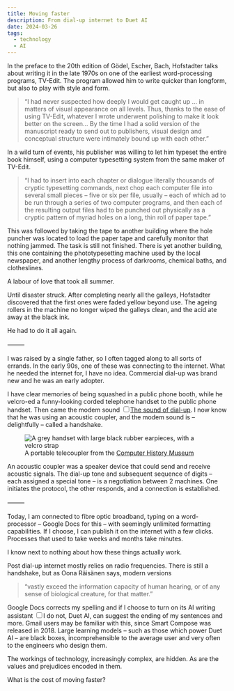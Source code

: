 ```yaml
---
title: Moving faster
description: From dial-up internet to Duet AI
date: 2024-03-26
tags:
  - technology
  - AI 
---
```


In the preface to the 20th edition of Gödel, Escher, Bach, Hofstadter talks about writing it in the late 1970s on one of the earliest word-processing programs, TV-Edit. The program allowed him to write quicker than longform, but also to play with style and form.

> “I had never suspected how deeply I would get caught up … in matters of visual appearance on all levels. Thus, thanks to the ease of using TV-Edit, whatever I wrote underwent polishing to make it look better on the screen… By the time I had a solid version of the manuscript ready to send out to publishers, visual design and conceptual structure were intimately bound up with each other.”

In a wild turn of events, his publisher was willing to let him typeset the entire book himself, using a computer typesetting system from the same maker of TV-Edit.

> “I had to insert into each chapter or dialogue literally thousands of cryptic typesetting commands, next chop each computer file into several small pieces – five or six per file, usually – each of which ad to be run through a series of two computer programs, and then each of the resulting output files had to be punched out physically as a cryptic pattern of myriad holes on a long, thin roll of paper tape.”

This was followed by taking the tape to another building where the hole puncher was located to load the paper tape and carefully monitor that nothing jammed. The task is still not finished. There is yet another building, this one containing the phototypesetting machine used by the local newspaper, and another lengthy process of darkrooms, chemical baths, and clotheslines.

A labour of love that took all summer.

Until disaster struck. After completing nearly all the galleys, Hofstadter discovered that the first ones were faded yellow beyond use. The ageing rollers in the machine no longer wiped the galleys clean, and the acid ate away at the black ink.

He had to do it all again.

⸻ 

I was raised by a single father, so I often tagged along to all sorts of errands. In the early 90s, one of these was connecting to the internet. What he needed the internet for, I have no idea. Commercial dial-up was brand new and he was an early adopter.

<p>I have clear memories of being squashed in a public phone booth, while he velcro-ed a funny-looking corded telephone handset to the public phone handset. Then came the modem sound <label for="sn-modem" class="margin-toggle sidenote-number"></label><input type="checkbox" id="sn-modem" class="margin-toggle"/><span class="sidenote"><a href="https://www.windytan.com/2012/11/the-sound-of-dialup-pictured.html">The sound of dial-up</a></span>. I now know that he was using an acoustic coupler, and the modem sound is – delightfully – called a handshake.</p>

<figure>
  <img src="https://archive.computerhistory.org/resources/access/physical-object/2008/07/102696600.01.01.lg.JPG" alt="A grey handset with large black rubber earpieces, with a velcro strap">
  <figcaption class="small-text">A portable telecoupler from the <a href="https://www.computerhistory.org/collections/catalog/102696600">Computer History Museum</a></figcaption>
</figure>

An acoustic coupler was a speaker device that could send and receive acoustic signals. The dial-up tone and subsequent sequence of digits – each assigned a special tone – is a negotiation between 2 machines. One initiates the protocol, the other responds, and a connection is established.

⸻

Today, I am connected to fibre optic broadband, typing on a word-processor – Google Docs for this – with seemingly unlimited formatting capabilities. If I choose, I can publish it on the internet with a few clicks. Processes that used to take weeks and months take minutes.

I know next to nothing about how these things actually work.

Post dial-up internet mostly relies on radio frequencies. There is still a handshake, but as Oona Räisänen says, modern versions

> “vastly exceed the information capacity of human hearing, or of any sense of biological creature, for that matter.”

<p>Google Docs corrects my spelling and if I choose to turn on its AI writing assistant <label for="sn-ai-choice" class="margin-toggle sidenote-number"></label><input type="checkbox" id="sn-ai-choice" class="margin-toggle"/><span class="sidenote">I do not</span>, Duet AI, can suggest the ending of my sentences and more. Gmail users may be familiar with this, since Smart Compose was released in 2018. Large learning models – such as those which power Duet AI – are black boxes, incomprehensible to the average user and very often to the engineers who design them.</p>

The workings of technology, increasingly complex, are hidden. As are the values and prejudices encoded in them.

What is the cost of moving faster?
